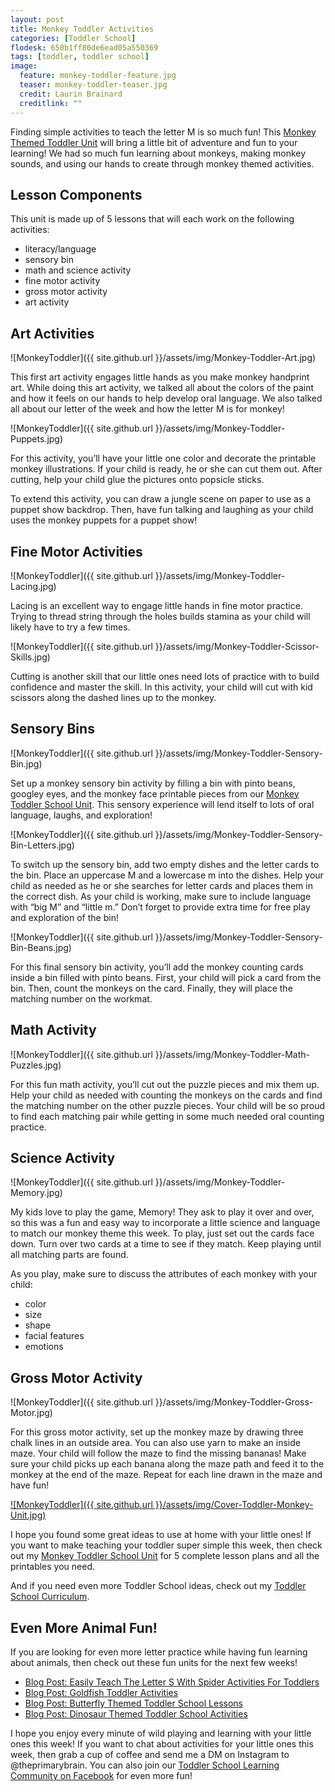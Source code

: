 ```yaml
---
layout: post
title: Monkey Toddler Activities
categories: [Toddler School]
flodesk: 650b1ff80de6ead05a550369
tags: [toddler, toddler school]
image:
  feature: monkey-toddler-feature.jpg
  teaser: monkey-toddler-teaser.jpg
  credit: Laurin Brainard
  creditlink: ""
---
```

Finding simple activities to teach the letter M is so much fun! This [Monkey Themed Toddler Unit](https://www.teacherspayteachers.com/Product/-50-off-for-48-Hours-Toddler-Lesson-Plans-Monkey-Themed-Lessons-4921698?utm_source=PB%20Blog&utm_campaign=Monkey%20Toddler%20School%20Unit) will bring a little bit of adventure and fun to your learning! We had so much fun learning about monkeys, making monkey sounds, and using our hands to create through monkey themed activities. 

## Lesson Components 
This unit is made up of 5 lessons that will each work on the following activities:
- literacy/language 
- sensory bin 
- math and science activity 
- fine motor activity 
- gross motor activity 
- art activity 

## Art Activities 

![MonkeyToddler]({{ site.github.url }}/assets/img/Monkey-Toddler-Art.jpg)

This first art activity engages little hands as you make monkey handprint art. While doing this art activity, we talked all about the colors of the paint and how it feels on our hands to help develop oral language. We also talked all about our letter of the week and how the letter M is for monkey! 

![MonkeyToddler]({{ site.github.url }}/assets/img/Monkey-Toddler-Puppets.jpg)

For this activity, you’ll have your little one color and decorate the printable monkey illustrations. If your child is ready, he or she can cut them out. After cutting, help your child glue the pictures onto popsicle sticks. 

To extend this activity, you can draw a jungle scene on paper to use as a puppet show backdrop. Then, have fun talking and laughing as your child uses the monkey puppets for a puppet show!

## Fine Motor Activities 

![MonkeyToddler]({{ site.github.url }}/assets/img/Monkey-Toddler-Lacing.jpg)

Lacing is an excellent way to engage little hands in fine motor practice. Trying to thread string through the holes builds stamina as your child will likely have to try a few times. 

![MonkeyToddler]({{ site.github.url }}/assets/img/Monkey-Toddler-Scissor-Skills.jpg)

Cutting is another skill that our little ones need lots of practice with to build confidence and master the skill. In this activity, your child will cut with kid scissors along the dashed lines up to the monkey. 

## Sensory Bins 

![MonkeyToddler]({{ site.github.url }}/assets/img/Monkey-Toddler-Sensory-Bin.jpg)

Set up a monkey sensory bin activity by filling a bin with pinto beans, googley eyes, and the monkey face printable pieces from our [Monkey Toddler School Unit](https://www.teacherspayteachers.com/Product/-50-off-for-48-Hours-Toddler-Lesson-Plans-Monkey-Themed-Lessons-4921698?utm_source=PB%20Blog&utm_campaign=Monkey%20Toddler%20School%20Unit). This sensory experience will lend itself to lots of oral language, laughs, and exploration! 

![MonkeyToddler]({{ site.github.url }}/assets/img/Monkey-Toddler-Sensory-Bin-Letters.jpg)

To switch up the sensory bin, add two empty dishes and the letter cards to the bin. Place an uppercase M and a lowercase m into the dishes. Help your child as needed as he or she searches for letter cards and places them in the correct dish. As your child is working, make sure to include language with “big M” and “little m.” Don’t forget to provide extra time for free play and exploration of the bin! 

![MonkeyToddler]({{ site.github.url }}/assets/img/Monkey-Toddler-Sensory-Bin-Beans.jpg)

For this final sensory bin activity, you’ll add the monkey counting cards inside a bin filled with pinto beans. First, your child will pick a card from the bin. Then, count the monkeys on the card. Finally, they will place the matching number on the workmat.

## Math Activity 

![MonkeyToddler]({{ site.github.url }}/assets/img/Monkey-Toddler-Math-Puzzles.jpg)

For this fun math activity, you’ll cut out the puzzle pieces and mix them up. Help your child as needed with counting the monkeys on the cards and find the matching number on the other puzzle pieces. Your child will be so proud to find each matching pair while getting in some much needed oral counting practice.

## Science Activity 

![MonkeyToddler]({{ site.github.url }}/assets/img/Monkey-Toddler-Memory.jpg)

My kids love to play the game, Memory! They ask to play it over and over, so this was a fun and easy way to incorporate a little science and language to match our monkey theme this week. To play, just set out the cards face down. Turn over two cards at a time to see if they match. Keep playing until all matching parts are found. 

As you play, make sure to discuss the attributes of each monkey with your child: 
- color
- size
- shape
- facial features
- emotions

## Gross Motor Activity 

![MonkeyToddler]({{ site.github.url }}/assets/img/Monkey-Toddler-Gross-Motor.jpg)

For this gross motor activity, set up the monkey maze by drawing three chalk lines in an outside area. You can also use yarn to make an inside maze. Your child will follow the maze to find the missing bananas! Make sure your child picks up each banana along the maze path and feed it to the monkey at the end of the maze. Repeat for each line drawn in the maze and have fun! 

[![MonkeyToddler]({{ site.github.url }}/assets/img/Cover-Toddler-Monkey-Unit.jpg)](https://www.teacherspayteachers.com/Product/-50-off-for-48-Hours-Toddler-Lesson-Plans-Monkey-Themed-Lessons-4921698?utm_source=PB%20Blog&utm_campaign=Monkey%20Toddler%20School%20Unit)


I hope you found some great ideas to use at home with your little ones! If you want to make teaching your toddler super simple this week, then check out my [Monkey Toddler School Unit](https://www.teacherspayteachers.com/Product/-50-off-for-48-Hours-Toddler-Lesson-Plans-Monkey-Themed-Lessons-4921698?utm_source=PB%20Blog&utm_campaign=Monkey%20Toddler%20School%20Unit) for 5 complete lesson plans and all the printables you need. 

And if you need even more Toddler School ideas, check out my [Toddler School Curriculum](https://www.teacherspayteachers.com/Product/Toddler-Activities-Lesson-Plans-Tot-School-Curriculum-Homeschool-Preschool-4296281?utm_source=PB%20Blog&utm_campaign=Toddler%20Bundle%20Upsell).

## Even More Animal Fun!
If you are looking for even more letter practice while having fun learning about animals, then check out these fun units for the next few weeks!
- [Blog Post: Easily Teach The Letter S With Spider Activities For Toddlers](https://theprimarybrain.com/toddler%20school/2022/09/20/Easily-Teach-the-Letter-S/)
- [Blog Post: Goldfish Toddler Activities](https://theprimarybrain.com/toddler%20school/2022/04/15/Goldfish-Toddler-Activities/)
- [Blog Post: Butterfly Themed Toddler School Lessons](https://theprimarybrain.com/toddler%20school/2020/03/04/Toddler-School-Curriculum-Butterly-Themed-Lessons/)
- [Blog Post: Dinosaur Themed Toddler School Activities](https://theprimarybrain.com/toddler%20school/2021/01/08/Toddler-School-Dinosaur-Activities/)

I hope you enjoy every minute of wild playing and learning with your little ones this week! If you want to chat about activities for your little ones this week, then grab a cup of coffee and send me a DM on Instagram to @theprimarybrain. You can also join our [Toddler School Learning Community on Facebook](https://www.facebook.com/groups/1277293075961826) for even more fun!